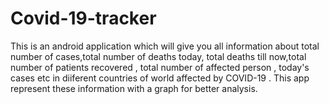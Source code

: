 # Covid-19-tracker
This is an android application which will give you all information about total number of cases,total number of deaths today, total deaths till now,total number of patients recovered , total number of affected person , today's cases etc in diiferent countries of world affected by COVID-19 . This app represent these information with a graph for better analysis.
